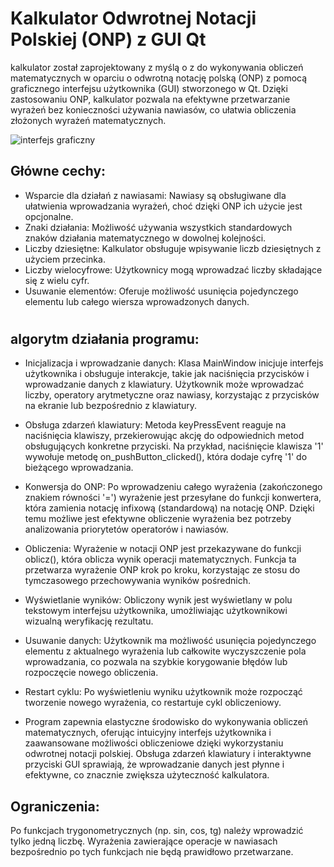 

# Kalkulator Odwrotnej Notacji Polskiej (ONP) z GUI Qt
 kalkulator został zaprojektowany z myślą o z do wykonywania obliczeń matematycznych w oparciu o odwrotną notację polską (ONP) z pomocą graficznego interfejsu użytkownika (GUI) stworzonego w Qt. Dzięki zastosowaniu ONP, kalkulator pozwala na efektywne przetwarzanie wyrażeń bez konieczności używania nawiasów, co ułatwia obliczenia złożonych wyrażeń matematycznych.
 
![interfejs graficzny](qtfiles-kalkulatoraa/images/kalkulator.PNG) 

## Główne cechy:
- Wsparcie dla działań z nawiasami: Nawiasy są obsługiwane dla ułatwienia wprowadzania wyrażeń, choć dzięki ONP ich użycie jest opcjonalne.
- Znaki działania: Możliwość używania wszystkich standardowych znaków działania matematycznego w dowolnej kolejności.
- Liczby dziesiętne: Kalkulator obsługuje wpisywanie liczb dziesiętnych z użyciem przecinka.
- Liczby wielocyfrowe: Użytkownicy mogą wprowadzać liczby składające się z wielu cyfr.
- Usuwanie elementów: Oferuje możliwość usunięcia pojedynczego elementu lub całego wiersza wprowadzonych danych.
#

## algorytm działania programu:
* Inicjalizacja i wprowadzanie danych: Klasa MainWindow inicjuje interfejs użytkownika i obsługuje interakcje, takie jak naciśnięcia przycisków i wprowadzanie danych z klawiatury. Użytkownik może wprowadzać liczby, operatory arytmetyczne oraz nawiasy, korzystając z przycisków na ekranie lub bezpośrednio z klawiatury.

* Obsługa zdarzeń klawiatury: Metoda keyPressEvent reaguje na naciśnięcia klawiszy, przekierowując akcję do odpowiednich metod obsługujących konkretne przyciski. Na przykład, naciśnięcie klawisza '1' wywołuje metodę on_pushButton_clicked(), która dodaje cyfrę '1' do bieżącego wprowadzania.

* Konwersja do ONP: Po wprowadzeniu całego wyrażenia (zakończonego znakiem równości '=') wyrażenie jest przesyłane do funkcji konwertera, która zamienia notację infixową (standardową) na notację ONP. Dzięki temu możliwe jest efektywne obliczenie wyrażenia bez potrzeby analizowania priorytetów operatorów i nawiasów.

* Obliczenia: Wyrażenie w notacji ONP jest przekazywane do funkcji oblicz(), która oblicza wynik operacji matematycznych. Funkcja ta przetwarza wyrażenie ONP krok po kroku, korzystając ze stosu do tymczasowego przechowywania wyników pośrednich.

* Wyświetlanie wyników: Obliczony wynik jest wyświetlany w polu tekstowym interfejsu użytkownika, umożliwiając użytkownikowi wizualną weryfikację rezultatu.

* Usuwanie danych: Użytkownik ma możliwość usunięcia pojedynczego elementu z aktualnego wyrażenia lub całkowite wyczyszczenie pola wprowadzania, co pozwala na szybkie korygowanie błędów lub rozpoczęcie nowego obliczenia.

* Restart cyklu: Po wyświetleniu wyniku użytkownik może rozpocząć tworzenie nowego wyrażenia, co restartuje cykl obliczeniowy.

* Program zapewnia elastyczne środowisko do wykonywania obliczeń matematycznych, oferując intuicyjny interfejs użytkownika i zaawansowane możliwości obliczeniowe dzięki wykorzystaniu odwrotnej notacji polskiej. Obsługa zdarzeń klawiatury i interaktywne przyciski GUI sprawiają, że wprowadzanie danych jest płynne i efektywne, co znacznie zwiększa użyteczność kalkulatora.

## Ograniczenia:
Po funkcjach trygonometrycznych (np. sin, cos, tg) należy wprowadzić tylko jedną liczbę. Wyrażenia zawierające operacje w nawiasach bezpośrednio po tych funkcjach nie będą prawidłowo przetwarzane.

